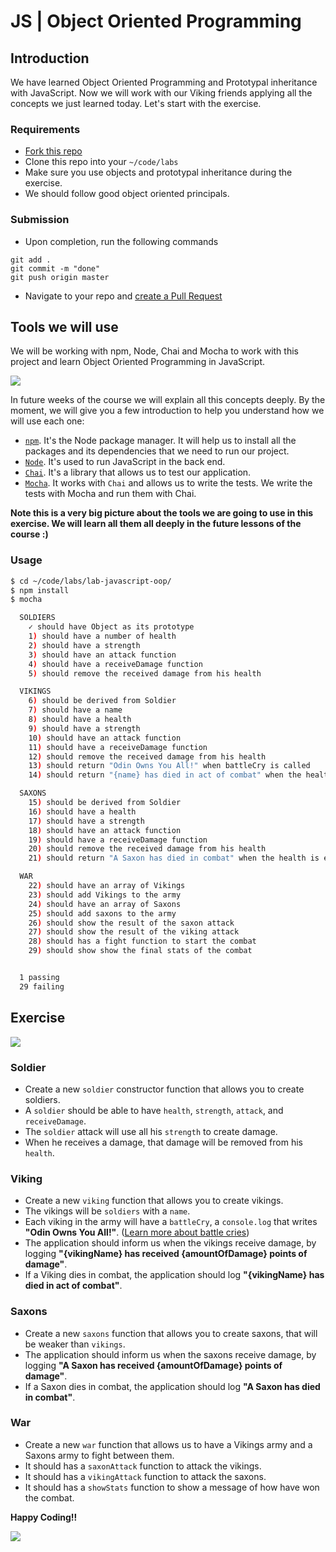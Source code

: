 # JS | Object Oriented Programming

## Introduction

We have learned Object Oriented Programming and Prototypal inheritance with JavaScript. Now we will work with our Viking friends applying all the concepts we just learned today. Let's start with the exercise.

### Requirements

- [Fork this repo](https://guides.github.com/activities/forking/)
- Clone this repo into your `~/code/labs`
- Make sure you use objects and prototypal inheritance during the exercise.
- We should follow good object oriented principals.

### Submission

- Upon completion, run the following commands

```
git add .
git commit -m "done"
git push origin master
```

- Navigate to your repo and [create a Pull Request](https://help.github.com/articles/creating-a-pull-request/)

## Tools we will use

We will be working with npm, Node, Chai and Mocha to work with this project and learn Object Oriented Programming in JavaScript.

![](https://i.imgur.com/5QYneg7.jpg)

In future weeks of the course we will explain all this concepts deeply. By the moment, we will give you a few introduction to help you understand how we will use each one:

- [`npm`](https://www.npmjs.com/). It's the Node package manager. It will help us to install all the packages and its dependencies that we need to run our project.
- [`Node`](https://nodejs.org/es/). It's used to run JavaScript in the back end.
- [`Chai`](http://chaijs.com/). It's a library that allows us to test our application.
- [`Mocha`](https://mochajs.org/). It works with `Chai` and allows us to write the tests. We write the tests with Mocha and run them with Chai.

**Note this is a very big picture about the tools we are going to use in this exercise. We will learn all them all deeply in the future lessons of the course :)**

### Usage

```bash
$ cd ~/code/labs/lab-javascript-oop/
$ npm install
$ mocha

  SOLDIERS
    ✓ should have Object as its prototype
    1) should have a number of health
    2) should have a strength
    3) should have an attack function
    4) should have a receiveDamage function
    5) should remove the received damage from his health

  VIKINGS
    6) should be derived from Soldier
    7) should have a name
    8) should have a health
    9) should have a strength
    10) should have an attack function
    11) should have a receiveDamage function
    12) should remove the received damage from his health
    13) should return "Odin Owns You All!" when battleCry is called
    14) should return "{name} has died in act of combat" when the health is equal or lower than 0

  SAXONS
    15) should be derived from Soldier
    16) should have a health
    17) should have a strength
    18) should have an attack function
    19) should have a receiveDamage function
    20) should remove the received damage from his health
    21) should return "A Saxon has died in combat" when the health is equal or lower than 0

  WAR
    22) should have an array of Vikings
    23) should add Vikings to the army
    24) should have an array of Saxons
    25) should add saxons to the army
    26) should show the result of the saxon attack
    27) should show the result of the viking attack
    28) should has a fight function to start the combat
    29) should show show the final stats of the combat


  1 passing
  29 failing
```

## Exercise

![](https://i.imgur.com/5TPElt8.jpg)

### Soldier
- Create a new `soldier` constructor function that allows you to create soldiers.
- A `soldier` should be able to have `health`, `strength`, `attack`, and `receiveDamage`.
- The `soldier` attack will use all his `strength` to create damage.
- When he receives a damage, that damage will be removed from his `health`.

### Viking
- Create a new `viking` function that allows you to create vikings.
- The vikings will be `soldiers` with a `name`.
- Each viking in the army will have a `battleCry`, a `console.log` that writes **"Odin Owns You All!"**. ([Learn more about battle cries](http://www.artofmanliness.com/2015/06/08/battle-cries/))
- The application should inform us when the vikings receive damage, by logging **"{vikingName} has received {amountOfDamage} points of damage"**.
- If a Viking dies in combat, the application should log **"{vikingName} has died in act of combat"**.

### Saxons
- Create a new `saxons` function that allows you to create saxons, that will be weaker than `vikings`.
- The application should inform us when the saxons receive damage, by logging **"A Saxon has received {amountOfDamage} points of damage"**.
- If a Saxon dies in combat, the application should log **"A Saxon has died in combat"**.

### War
- Create a new `war` function that allows us to have a Vikings army and a Saxons army to fight between them.
- It should has a `saxonAttack` function to attack the vikings.
- It should has a `vikingAttack` function to attack the saxons.
- It should has a `showStats` function to show a message of how have won the combat.

**Happy Coding!!**

![](https://i.imgur.com/fHHEoEj.jpg)
